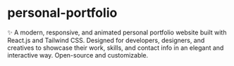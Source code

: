 # personal-portfolio
✨ A modern, responsive, and animated personal portfolio website built with React.js and Tailwind CSS. Designed for developers, designers, and creatives to showcase their work, skills, and contact info in an elegant and interactive way. Open-source and customizable.
